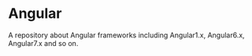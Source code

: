 # Angular
A repository about Angular frameworks including Angular1.x, Angular6.x, Angular7.x and so on.  
